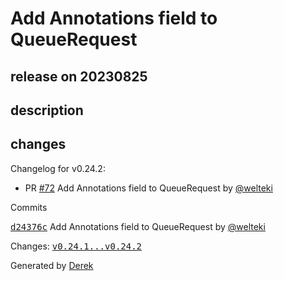 # Add Annotations field to QueueRequest

## release on 20230825

## description

## changes

Changelog for v0.24.2:

* PR <a class="issue-link js-issue-link" data-error-text="Failed to load title" data-id="1864932076" data-permission-text="Title is private" data-url="https://github.com/openfaas/faas-provider/issues/72" data-hovercard-type="pull_request" data-hovercard-url="/openfaas/faas-provider/pull/72/hovercard" href="https://github.com/openfaas/faas-provider/pull/72">#72</a> Add Annotations field to QueueRequest by <a class="user-mention notranslate" data-hovercard-type="user" data-hovercard-url="/users/welteki/hovercard" data-octo-click="hovercard-link-click" data-octo-dimensions="link_type:self" href="https://github.com/welteki">@welteki</a>

Commits

<a class="commit-link" data-hovercard-type="commit" data-hovercard-url="https://github.com/openfaas/faas-provider/commit/d24376c915a300e2930ff6bb5621c72600ee3b1c/hovercard" href="https://github.com/openfaas/faas-provider/commit/d24376c915a300e2930ff6bb5621c72600ee3b1c"><tt>d24376c</tt></a> Add Annotations field to QueueRequest by <a class="user-mention notranslate" data-hovercard-type="user" data-hovercard-url="/users/welteki/hovercard" data-octo-click="hovercard-link-click" data-octo-dimensions="link_type:self" href="https://github.com/welteki">@welteki</a>

Changes: <a class="commit-link" href="https://github.com/openfaas/faas-provider/compare/v0.24.1...v0.24.2"><tt>v0.24.1...v0.24.2</tt></a>

Generated by <a href="https://github.com/alexellis/derek/">Derek</a>

